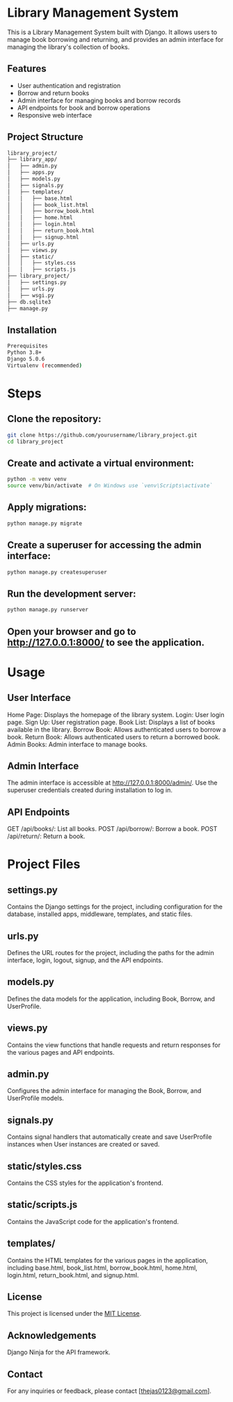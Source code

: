 # Library Management System

This is a Library Management System built with Django. It allows users to manage book borrowing and returning, and provides an admin interface for managing the library's collection of books.

## Features

- User authentication and registration
- Borrow and return books
- Admin interface for managing books and borrow records
- API endpoints for book and borrow operations
- Responsive web interface

## Project Structure

```bash
library_project/
├── library_app/
│   ├── admin.py
│   ├── apps.py
│   ├── models.py
│   ├── signals.py
│   ├── templates/
│   │   ├── base.html
│   │   ├── book_list.html
│   │   ├── borrow_book.html
│   │   ├── home.html
│   │   ├── login.html
│   │   ├── return_book.html
│   │   ├── signup.html
│   ├── urls.py
│   ├── views.py
│   ├── static/
│   │   ├── styles.css
│   │   ├── scripts.js
├── library_project/
│   ├── settings.py
│   ├── urls.py
│   ├── wsgi.py
├── db.sqlite3
├── manage.py
```
## Installation
```bash
Prerequisites
Python 3.8+
Django 5.0.6
Virtualenv (recommended)
```
# Steps
## Clone the repository:
```bash
git clone https://github.com/yourusername/library_project.git
cd library_project
```
## Create and activate a virtual environment:
```bash
python -m venv venv
source venv/bin/activate  # On Windows use `venv\Scripts\activate`
```
## Apply migrations:
```bash
python manage.py migrate
```
## Create a superuser for accessing the admin interface:
```bash
python manage.py createsuperuser
```
## Run the development server:
```bash
python manage.py runserver
```
## Open your browser and go to http://127.0.0.1:8000/ to see the application.

# Usage
## User Interface
Home Page: Displays the homepage of the library system.
Login: User login page.
Sign Up: User registration page.
Book List: Displays a list of books available in the library.
Borrow Book: Allows authenticated users to borrow a book.
Return Book: Allows authenticated users to return a borrowed book.
Admin Books: Admin interface to manage books.
## Admin Interface
The admin interface is accessible at http://127.0.0.1:8000/admin/. Use the superuser credentials created during installation to log in.

## API Endpoints
GET /api/books/: List all books.
POST /api/borrow/: Borrow a book.
POST /api/return/: Return a book.

# Project Files
## settings.py
Contains the Django settings for the project, including configuration for the database, installed apps, middleware, templates, and static files.

## urls.py
Defines the URL routes for the project, including the paths for the admin interface, login, logout, signup, and the API endpoints.

## models.py
Defines the data models for the application, including Book, Borrow, and UserProfile.

## views.py
Contains the view functions that handle requests and return responses for the various pages and API endpoints.

## admin.py
Configures the admin interface for managing the Book, Borrow, and UserProfile models.

## signals.py
Contains signal handlers that automatically create and save UserProfile instances when User instances are created or saved.

## static/styles.css
Contains the CSS styles for the application's frontend.

## static/scripts.js
Contains the JavaScript code for the application's frontend.

## templates/
Contains the HTML templates for the various pages in the application, including base.html, book_list.html, borrow_book.html, home.html, login.html, return_book.html, and signup.html.

## License

This project is licensed under the [MIT License](LICENSE).

## Acknowledgements
Django Ninja for the API framework.

## Contact
For any inquiries or feedback, please contact [thejas0123@gmail.com].


